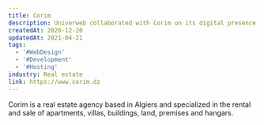 ```yaml
---
title: Corim
description: Univerweb collaborated with Corim on its digital presence. We created the website and we provide hosting.
createdAt: 2020-12-20
updatedAt: 2021-04-21
tags:
  - '#WebDesign'
  - '#Development'
  - '#Hosting'
industry: Real estate
link: https://www.corim.dz
---
```


Corim is a real estate agency based in Algiers and specialized in the rental and sale of apartments, villas, buildings, land, premises and hangars.
